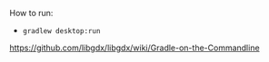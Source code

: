 How to run:
* `gradlew desktop:run`

https://github.com/libgdx/libgdx/wiki/Gradle-on-the-Commandline
